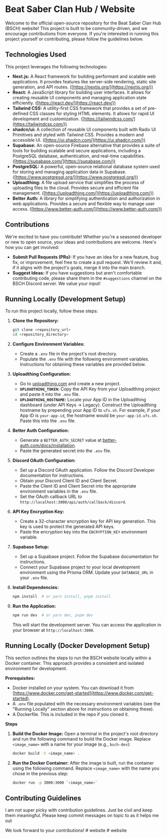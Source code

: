 # Beat Saber Clan Hub / Website

Welcome to the official open-source repository for the Beat Saber Clan Hub (BSCH) website! This project is built to be community-driven, and we encourage contributions from everyone. If you're interested in running this project yourself or contributing, please follow the guidelines below.

## Technologies Used

This project leverages the following technologies:

- **Next.js:** A React framework for building performant and scalable web applications. It provides features like server-side rendering, static site generation, and API routes. ([https://nextjs.org/](https://nextjs.org/))
- **React:** A JavaScript library for building user interfaces. It allows for creating reusable UI components and managing application state efficiently. ([https://react.dev/](https://react.dev/))
- **Tailwind CSS:** A utility-first CSS framework that provides a set of pre-defined CSS classes for styling HTML elements. It allows for rapid UI development and customization. ([https://tailwindcss.com/](https://tailwindcss.com/))
- **shadcn/ui:** A collection of reusable UI components built with Radix UI Primitives and styled with Tailwind CSS. Provides a modern and accessible UI. ([https://ui.shadcn.com/](https://ui.shadcn.com/))
- **Supabase:** An open-source Firebase alternative that provides a suite of tools for building scalable and secure applications, including a PostgreSQL database, authentication, and real-time capabilities. ([https://supabase.com/](https://supabase.com/))
- **PostgreSQL:** A powerful, open-source relational database system used for storing and managing application data in Supabase. ([https://www.postgresql.org/](https://www.postgresql.org/))
- **Uploadthing:** A file upload service that simplifies the process of uploading files to the cloud. Provides secure and efficient file management. ([https://uploadthing.com/](https://uploadthing.com/))
- **Better Auth:** A library for simplifying authentication and authorization in web applications. Provides a secure and flexible way to manage user access. ([https://www.better-auth.com/](https://www.better-auth.com/))

## Contributions

We're excited to have you contribute! Whether you're a seasoned developer or new to open source, your ideas and contributions are welcome. Here's how you can get involved:

- **Submit Pull Requests (PRs):** If you have an idea for a new feature, bug fix, or improvement, feel free to create a pull request. We'll review it and, if it aligns with the project's goals, merge it into the main branch.
- **Suggest Ideas:** If you have suggestions but aren't comfortable contributing code, please share them in the `#suggestions` channel on the BSCH Discord server. We value your input!

## Running Locally (Development Setup)

To run this project locally, follow these steps:

1.  **Clone the Repository:**

    ```bash
    git clone <repository_url>
    cd <repository_directory>
    ```

2.  **Configure Environment Variables:**

    - Create a `.env` file in the project's root directory.
    - Populate the `.env` file with the following environment variables. Instructions for obtaining these variables are provided below.

3.  **Uploadthing Configuration:**

    - Go to [uploadthing.com](https://uploadthing.com/) and create a new project.
    - **`UPLOADTHING_TOKEN`:** Copy the API Key from your Uploadthing project and paste it into the `.env` file.
    - **`UPLOADTHING_HOSTNAME`:** Locate your App ID in the Uploadthing dashboard (under API Keys -> Legacy). Construct the Uploadthing hostname by prepending your App ID to `ufs.sh`. For example, if your App ID is `your-app-id`, the hostname would be `your-app-id.ufs.sh`. Paste this into the `.env` file.

4.  **Better Auth Configuration:**

    - Generate a `BETTER_AUTH_SECRET` value at [better-auth.com/docs/installation](https://www.better-auth.com/docs/installation).
    - Paste the generated secret into the `.env` file.

5.  **Discord OAuth Configuration:**

    - Set up a Discord OAuth application. Follow the Discord Developer documentation for instructions.
    - Obtain your Discord Client ID and Client Secret.
    - Paste the Client ID and Client Secret into the appropriate environment variables in the `.env` file.
    - Set the OAuth callback URL to `http://localhost:3000/api/auth/callback/discord`.

6.  **API Key Encryption Key:**

    - Create a 32-character encryption key for API key generation. This key is used to protect the generated API keys.
    - Paste the encryption key into the `ENCRYPTION_KEY` environment variable.

7.  **Supabase Setup:**

    - Set up a Supabase project. Follow the Supabase documentation for instructions.
    - Connect your Supabase project to your local development environment using the Prisma ORM. Update your `DATABASE_URL` in your `.env` file.

8.  **Install Dependencies:**

    ```bash
    npm install  # or yarn install, pnpm install
    ```

9.  **Run the Application:**

    ```bash
    npm run dev  # or yarn dev, pnpm dev
    ```

    This will start the development server. You can access the application in your browser at `http://localhost:3000`.

## Running Locally (Docker Development Setup)

This section outlines the steps to run the BSCH website locally within a Docker container. This approach provides a consistent and isolated environment for development.

**Prerequisites:**

- Docker installed on your system. You can download it from [https://www.docker.com/get-started](https://www.docker.com/get-started).
- A `.env` file populated with the necessary environment variables (see the "Running Locally" section above for instructions on obtaining these).
- A Dockerfile. This is included in the repo if you cloned it.

**Steps**

1. **Build the Docker Image:** Open a terminal in the project's root directory and run the following command to build the Docker image. Replace `<image_name>` with a name for your image (e.g., `bsch-dev`):

   ```bash
   docker build -t <image_name> .
   ```

2. **Run the Docker Container:** After the image is built, run the container using the following command. Replace `<image_name>` with the name you chose in the previous step:

   ```bash
   docker run -p 3000:3000 `<image_name>`
   ```

## Contributing Guidelines

I am not super picky with contribution guidelines. Just be civil and keep them meaningful. Please keep commit messages on topic to as it helps me out

We look forward to your contributions!
#   w e b s i t e 
 
 #   w e b s i t e 
 
 
